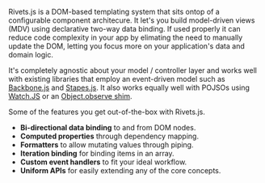 Rivets.js is a DOM-based templating system that sits ontop of a configurable component architecure. It let's you build model-driven views (MDV) using declarative two-way data binding. If used properly it can reduce code complexity in your app by elimating the need to manually update the DOM, letting you focus more on your application's data and domain logic.

It's completely agnostic about your model / controller layer and works well with existing libraries that employ an event-driven model such as [Backbone.js](http://backbonejs.org/) and [Stapes.js](http://hay.github.com/stapes/). It also works equally well with POJSOs using [Watch.JS](https://github.com/melanke/Watch.JS) or an [Object.observe shim](https://github.com/KapIT/observe-shim).

Some of the features you get out-of-the-box with Rivets.js.

<ul class="check-list">
  <li><strong>Bi-directional data binding</strong> to and from DOM nodes.</li>
  <li><strong>Computed properties</strong> through dependency mapping.</li>
  <li><strong>Formatters</strong> to allow mutating values through piping.</li>
  <li><strong>Iteration binding</strong> for binding items in an array.</li>
  <li><strong>Custom event handlers</strong> to fit your ideal workflow.</li>
  <li><strong>Uniform APIs</strong> for easily extending any of the core concepts.</li>
</ul>
